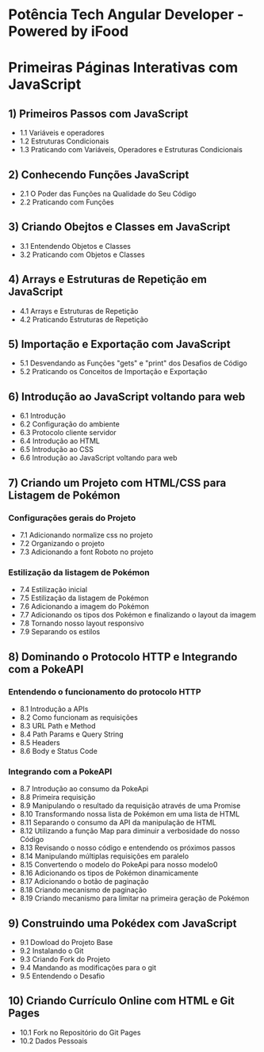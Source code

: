 # Potência Tech Angular Developer - Powered by iFood

# Primeiras Páginas Interativas com JavaScript

## 1) Primeiros Passos com JavaScript

- 1.1 Variáveis e operadores
- 1.2 Estruturas Condicionais
- 1.3 Praticando com Variáveis, Operadores e Estruturas Condicionais

## 2) Conhecendo Funções JavaScript

- 2.1 O Poder das Funções na Qualidade do Seu Código
- 2.2 Praticando com Funções

## 3) Criando Obejtos e Classes em JavaScript

- 3.1 Entendendo Objetos e Classes
- 3.2 Praticando com Objetos e Classes

## 4) Arrays e Estruturas de Repetição em JavaScript

- 4.1 Arrays e Estruturas de Repetição
- 4.2 Praticando Estruturas de Repetição

## 5) Importação e Exportação com JavaScript

- 5.1 Desvendando as Funções "gets" e "print" dos Desafios de Código
- 5.2 Praticando os Conceitos de Importação e Exportação

## 6) Introdução ao JavaScript voltando para web

- 6.1 Introdução
- 6.2 Configuração do ambiente
- 6.3 Protocolo cliente servidor
- 6.4 Introdução ao HTML
- 6.5 Introdução ao CSS
- 6.6 Introdução ao JavaScript voltando para web

## 7) Criando um Projeto com HTML/CSS para Listagem de Pokémon

### Configurações gerais do Projeto

- 7.1 Adicionando normalize css no projeto
- 7.2 Organizando o projeto
- 7.3 Adicionando a font Roboto no projeto

### Estilização da listagem de Pokémon

- 7.4 Estilização inicial
- 7.5 Estilização da listagem de Pokémon
- 7.6 Adicionando a imagem do Pokémon
- 7.7 Adicionando os tipos dos Pokémon e finalizando o layout da imagem
- 7.8 Tornando nosso layout responsivo
- 7.9 Separando os estilos

## 8) Dominando o Protocolo HTTP e Integrando com a PokeAPI

### Entendendo o funcionamento do protocolo HTTP

- 8.1 Introdução a APIs
- 8.2 Como funcionam as requisições
- 8.3 URL Path e Method
- 8.4 Path Params e Query String
- 8.5 Headers
- 8.6 Body e Status Code

### Integrando com a PokeAPI

- 8.7 Introdução ao consumo da PokeApi
- 8.8 Primeira requisição
- 8.9 Manipulando o resultado da requisição através de uma Promise
- 8.10 Transformando nossa lista de Pokémon em uma lista de HTML
- 8.11 Separando o consumo da API da manipulação de HTML
- 8.12 Utilizando a função Map para diminuir a verbosidade do nosso Código
- 8.13 Revisando o nosso código e entendendo os próximos passos
- 8.14 Manipulando múltiplas requisições em paralelo
- 8.15 Convertendo o modelo do PokeApi para nosso modelo0
- 8.16 Adicionando os tipos de Pokémon dinamicamente
- 8.17 Adicionando o botão de paginação
- 8.18 Criando mecanismo de paginação
- 8.19 Criando mecanismo para limitar na primeira geração de Pokémon

## 9) Construindo uma Pokédex com JavaScript

- 9.1 Dowload do Projeto Base
- 9.2 Instalando o Git
- 9.3 Criando Fork do Projeto
- 9.4 Mandando as modificações para o git
- 9.5 Entendendo o Desafio

## 10) Criando Currículo Online com HTML e Git Pages

- 10.1 Fork no Repositório do Git Pages
- 10.2 Dados Pessoais



